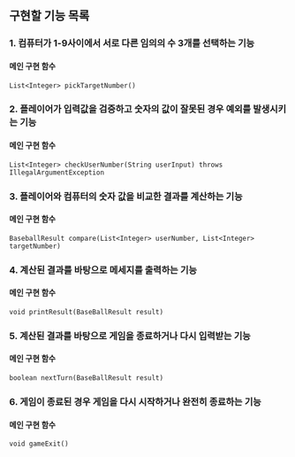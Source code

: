 ## 구현할 기능 목록

### 1. 컴퓨터가 1-9사이에서 서로 다른 임의의 수 3개를 선택하는 기능
#### 메인 구현 함수
    List<Integer> pickTargetNumber()
### 2. 플레이어가 입력값을 검증하고 숫자의 값이 잘못된 경우 예외를 발생시키는 기능
#### 메인 구현 함수
    List<Integer> checkUserNumber(String userInput) throws IllegalArgumentException
### 3. 플레이어와 컴퓨터의 숫자 값을 비교한 결과를 계산하는 기능
#### 메인 구현 함수
    BaseballResult compare(List<Integer> userNumber, List<Integer> targetNumber)
### 4. 계산된 결과를 바탕으로 메세지를 출력하는 기능
#### 메인 구현 함수
    void printResult(BaseBallResult result)
### 5. 계산된 결과를 바탕으로 게임을 종료하거나 다시 입력받는 기능
#### 메인 구현 함수
    boolean nextTurn(BaseBallResult result)
### 6. 게임이 종료된 경우 게임을 다시 시작하거나 완전히 종료하는 기능
#### 메인 구현 함수
    void gameExit()